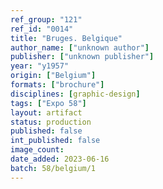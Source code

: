 ```yaml
---
ref_group: "121"
ref_id: "0014"
title: "Bruges. Belgique"
author_name: ["unknown author"]
publisher: ["unknown publisher"]
year: "y1957"
origin: ["Belgium"]
formats: ["brochure"]
disciplines: [graphic-design]
tags: ["Expo 58"]
layout: artifact
status: production
published: false
int_published: false
image_count:
date_added: 2023-06-16
batch: 58/belgium/1
---
```


